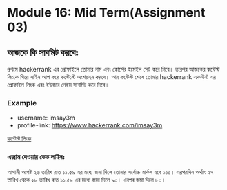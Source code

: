 # Module 16: Mid Term(Assignment 03)

## আজকে কি সাবমিট করবেঃ

প্রথমে hackerrank এর প্রোফাইলে তোমার নাম এবং কোর্সের ইমেইল সেট করে নিবে। তারপর আজকের কন্টেস্ট লিংকে গিয়ে সাইন আপ করে কন্টেস্টে অংশগ্রহন করবে। আর কন্টেস্ট শেষে তোমার hackerrank একাউন্ট এর প্রোফাইল লিংক এবং ইউজার নেইম সাবমিট করে দিবে।

### Example

- username: imsay3m
- profile-link: <https://www.hackerrank.com/imsay3m>

[কন্টেস্ট লিংক](https://www.hackerrank.com/contests/mid-term-exam-a-introduction-to-algorithms-a-batch-03/challenges)

### এক্সাম দেওয়ার ডেড লাইনঃ

আগামী আগষ্ট ২৬ তারিখ রাত ১১.৫৯ এর মধ্যে জমা দিলে তোমার সর্বোচ্চ মার্কস হবে ১০০। এরপরদিন অর্থাৎ ২৭ তারিখ থেকে ২৮ তারিখ রাত ১১.৫৯ এর মধ্যে জমা দিলে ৯০। এরপর জমা দিলে ৮০।
